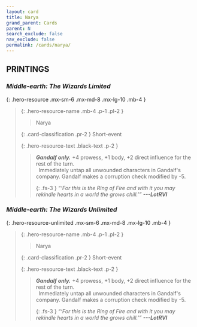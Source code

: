 ```yaml
---
layout: card
title: Narya
grand_parent: Cards
parent: N
search_exclude: false
nav_exclude: false
permalink: /cards/narya/
---
```


## PRINTINGS


### _Middle-earth: The Wizards Limited_

{: .hero-resource .mx-sm-6 .mx-md-8 .mx-lg-10 .mb-4 }
> {: .hero-resource-name .mb-4 .p-1 .pl-2 }
> > <div class="card-mp"></div>
> > <div class="card-name">Narya</div>
>
> {: .card-classification .pr-2 }
> Short-event
>
> {: .hero-resource-text .black-text .p-2 }
> > _**Gandalf only.**_ +4 prowess, +1 body, +2 direct influence for the rest of the turn. <br>&ensp;Immediately untap all unwounded characters in Gandalf's company. Gandalf makes a corruption check modified by -5. 
> > 
> > {: .fs-3 } 
> > _“‘For this is the Ring of Fire and with it you may rekindle hearts in a world the grows chill.’”_ ***---&#65279;LotRVI*** 
> 

### _Middle-earth: The Wizards Unlimited_

{: .hero-resource-unlimited .mx-sm-6 .mx-md-8 .mx-lg-10 .mb-4 }
> {: .hero-resource-name .mb-4 .p-1 .pl-2 }
> > <div class="card-mp"></div>
> > <div class="card-name">Narya</div>
>
> {: .card-classification .pr-2 }
> Short-event
>
> {: .hero-resource-text .black-text .p-2 }
> > _**Gandalf only.**_ +4 prowess, +1 body, +2 direct influence for the rest of the turn. <br>&ensp;Immediately untap all unwounded characters in Gandalf's company. Gandalf makes a corruption check modified by -5. 
> > 
> > {: .fs-3 } 
> > _“‘For this is the Ring of Fire and with it you may rekindle hearts in a world the grows chill.’”_ ***---&#65279;LotRVI*** 
> 
